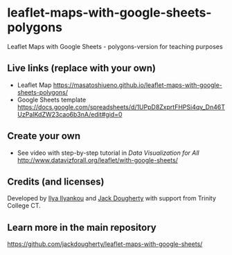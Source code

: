 # leaflet-maps-with-google-sheets-polygons
Leaflet Maps with Google Sheets - polygons-version for teaching purposes

## Live links (replace with your own)
- Leaflet Map https://masatoshiueno.github.io/leaflet-maps-with-google-sheets-polygons/
- Google Sheets template https://docs.google.com/spreadsheets/d/1UPpD8ZxprtFHPSi4qv_Dn46TUzPaIKdZW23cao6b3nA/edit#gid=0


## Create your own
- See video with step-by-step tutorial in *Data Visualization for All* http://www.datavizforall.org/leaflet/with-google-sheets/

## Credits (and licenses)
Developed by [Ilya Ilyankou](https://github.com/ilyankou) and [Jack Dougherty](https://github.com/jackdougherty) with support from Trinity College CT.

## Learn more in the main repository
https://github.com/jackdougherty/leaflet-maps-with-google-sheets/

